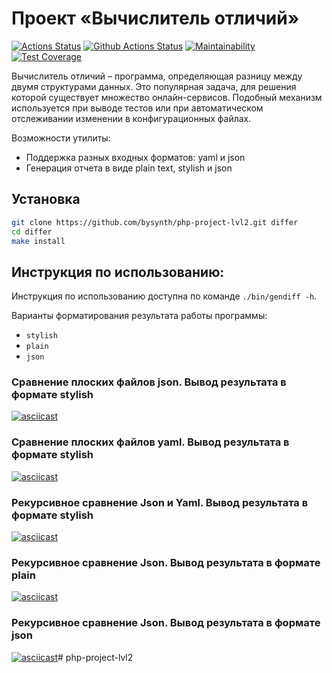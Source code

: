 # Проект «Вычислитель отличий»

[![Actions Status](https://github.com/bysynth/php-project-lvl2/workflows/hexlet-check/badge.svg)](https://github.com/bysynth/php-project-lvl2/actions)
[![Github Actions Status](https://github.com/bysynth/php-project-lvl2/workflows/CI/badge.svg)](https://github.com/bysynth/php-project-lvl2/actions)
[![Maintainability](https://api.codeclimate.com/v1/badges/9f83efce639667fe4221/maintainability)](https://codeclimate.com/github/bysynth/php-project-lvl2/maintainability)
[![Test Coverage](https://api.codeclimate.com/v1/badges/9f83efce639667fe4221/test_coverage)](https://codeclimate.com/github/bysynth/php-project-lvl2/test_coverage)

Вычислитель отличий – программа, определяющая разницу между двумя структурами данных. Это популярная задача, для решения 
которой существует множество онлайн-сервисов. Подобный механизм используется при выводе тестов или при автоматическом 
отслеживании изменении в конфигурационных файлах.

Возможности утилиты:

* Поддержка разных входных форматов: yaml и json
* Генерация отчета в виде plain text, stylish и json

## Установка

```bash
git clone https://github.com/bysynth/php-project-lvl2.git differ
cd differ
make install
```

## Инструкция по использованию:

Инструкция по использованию доступна по команде ```./bin/gendiff -h```.

Варианты форматирования результата работы программы:

- ```stylish```
- ```plain```
- ```json```

### Сравнение плоских файлов json. Вывод результата в формате stylish

[![asciicast](https://asciinema.org/a/CJvOblN803ISLO5dkh8Z4QSXP.svg)](https://asciinema.org/a/CJvOblN803ISLO5dkh8Z4QSXP)

### Сравнение плоских файлов yaml. Вывод результата в формате stylish

[![asciicast](https://asciinema.org/a/mLLIyNtzbRNT15eO9bojV5tng.svg)](https://asciinema.org/a/mLLIyNtzbRNT15eO9bojV5tng)

### Рекурсивное сравнение Json и Yaml. Вывод результата в формате stylish

[![asciicast](https://asciinema.org/a/Qeke1CPw2NpBXYsrFWZcclsZf.svg)](https://asciinema.org/a/Qeke1CPw2NpBXYsrFWZcclsZf)

### Рекурсивное сравнение Json. Вывод результата в формате plain

[![asciicast](https://asciinema.org/a/GD1t8lWV31tJ5A1d9UMrToUul.svg)](https://asciinema.org/a/GD1t8lWV31tJ5A1d9UMrToUul)

### Рекурсивное сравнение Json. Вывод результата в формате json

[![asciicast](https://asciinema.org/a/BZ8d7heHYOKybdWUskQ4ujj1E.svg)](https://asciinema.org/a/BZ8d7heHYOKybdWUskQ4ujj1E)# php-project-lvl2
